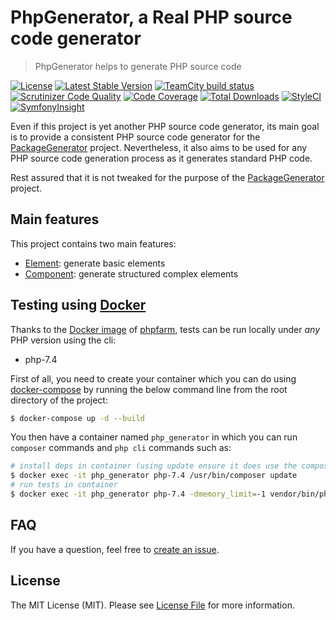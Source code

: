 # PhpGenerator, a Real PHP source code generator

> PhpGenerator helps to generate PHP source code

[![License](https://poser.pugx.org/wsdltophp/phpgenerator/license)](https://packagist.org/packages/wsdltophp/phpgenerator)
[![Latest Stable Version](https://poser.pugx.org/wsdltophp/phpgenerator/version.png)](https://packagist.org/packages/wsdltophp/phpgenerator)
[![TeamCity build status](https://teamcity.mikael-delsol.fr/app/rest/builds/buildType:id:PhpGenerator_Build/statusIcon.svg)](https://github.com/WsdlToPhp/PhpGenerator)
[![Scrutinizer Code Quality](https://scrutinizer-ci.com/g/WsdlToPhp/PhpGenerator/badges/quality-score.png)](https://scrutinizer-ci.com/g/WsdlToPhp/PhpGenerator/)
[![Code Coverage](https://scrutinizer-ci.com/g/WsdlToPhp/PhpGenerator/badges/coverage.png)](https://scrutinizer-ci.com/g/WsdlToPhp/PhpGenerator/)
[![Total Downloads](https://poser.pugx.org/wsdltophp/phpgenerator/downloads)](https://packagist.org/packages/wsdltophp/phpgenerator)
[![StyleCI](https://styleci.io/repos/36832375/shield)](https://styleci.io/repos/36832375)
[![SymfonyInsight](https://insight.symfony.com/projects/a384481c-01ba-4c20-a8c6-a4d852ee7985/mini.svg)](https://insight.symfony.com/projects/a384481c-01ba-4c20-a8c6-a4d852ee7985)

Even if this project is yet another PHP source code generator, its main goal is to provide a consistent PHP source code generator for the [PackageGenerator](https://github.com/WsdlToPhp/PackageGenerator) project. Nevertheless, it also aims to be used for any PHP source code generation process as it generates standard PHP code.

Rest assured that it is not tweaked for the purpose of the [PackageGenerator](https://github.com/WsdlToPhp/PackageGenerator) project.

## Main features
This project contains two main features:

- [Element](src/Element/README.md): generate basic elements
- [Component](src/Component/README.md): generate structured complex elements

## Testing using [Docker](https://www.docker.com/)
Thanks to the [Docker image](https://hub.docker.com/r/splitbrain/phpfarm) of [phpfarm](https://github.com/fpoirotte/phpfarm), tests can be run locally under *any* PHP version using the cli:
- php-7.4

First of all, you need to create your container which you can do using [docker-compose](https://docs.docker.com/compose/) by running the below command line from the root directory of the project:
```bash
$ docker-compose up -d --build
```

You then have a container named `php_generator` in which you can run `composer` commands and `php cli` commands such as:
```bash
# install deps in container (using update ensure it does use the composer.lock file if there is any)
$ docker exec -it php_generator php-7.4 /usr/bin/composer update
# run tests in container
$ docker exec -it php_generator php-7.4 -dmemory_limit=-1 vendor/bin/phpunit
```

## FAQ

If you have a question, feel free to [create an issue](https://github.com/WsdlToPhp/PhpGenerator/issues/new).

## License

The MIT License (MIT). Please see [License File](LICENSE) for more information.

